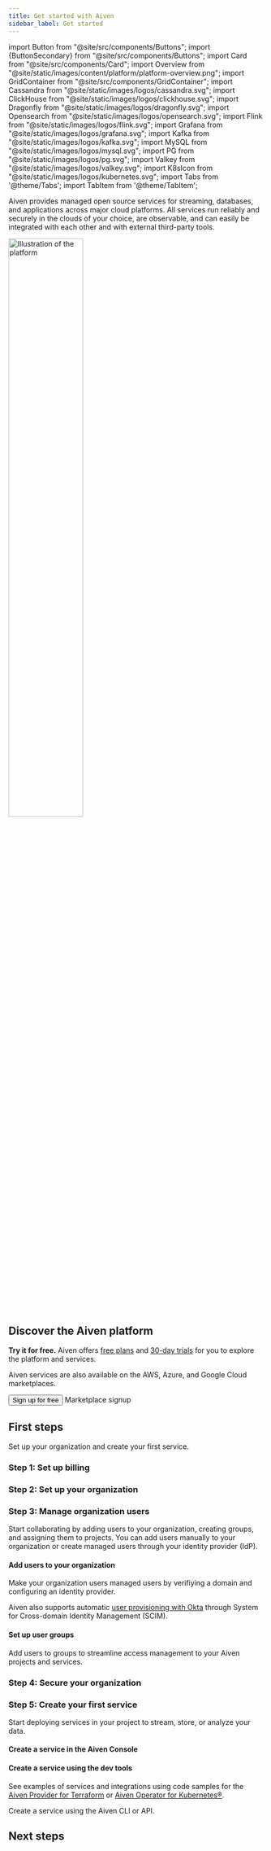 ```yaml
---
title: Get started with Aiven
sidebar_label: Get started
---
```


import Button from "@site/src/components/Buttons";
import {ButtonSecondary} from "@site/src/components/Buttons";
import Card from "@site/src/components/Card";
import Overview from "@site/static/images/content/platform/platform-overview.png";
import GridContainer from "@site/src/components/GridContainer";
import Cassandra from "@site/static/images/logos/cassandra.svg";
import ClickHouse from "@site/static/images/logos/clickhouse.svg";
import Dragonfly from "@site/static/images/logos/dragonfly.svg";
import Opensearch from "@site/static/images/logos/opensearch.svg";
import Flink from "@site/static/images/logos/flink.svg";
import Grafana from "@site/static/images/logos/grafana.svg";
import Kafka from "@site/static/images/logos/kafka.svg";
import MySQL from "@site/static/images/logos/mysql.svg";
import PG from "@site/static/images/logos/pg.svg";
import Valkey from "@site/static/images/logos/valkey.svg";
import K8sIcon from "@site/static/images/logos/kubernetes.svg";
import Tabs from '@theme/Tabs';
import TabItem from '@theme/TabItem';

<!-- vale off -->

Aiven provides managed open source services for streaming, databases, and applications across major cloud platforms.
All services run reliably and securely in the clouds of your choice, are observable, and can easily be integrated with each other and with external  third-party tools.

<img src={Overview} className="centered" alt="Illustration of the platform" width="54%" />

## Discover the Aiven platform

**Try it for free.** Aiven offers [free plans](/docs/platform/concepts/free-plan) and
[30-day trials](/docs/platform/concepts/free-trial) for you to explore the platform and services.

Aiven services are also available on the AWS, Azure, and Google Cloud marketplaces.

<GridContainer columns="3">
  <Button to="https://console.aiven.io/signup">Sign up for free</Button>
  <ButtonSecondary to="/docs/marketplace-setup">Marketplace signup</ButtonSecondary>
</GridContainer>

## First steps

Set up your organization and create your first service.

### Step 1: Set up billing

<GridContainer columns={3}>
    <Card
      to="/docs/platform/concepts/billing-and-payment"
      iconName="book"
      title="Billing overview"
      description="Learn how billing and payments work."
    />
    <Card
      to="/docs/platform/howto/manage-payment-card"
      iconName="clipboardCheck"
      title="Create a payment method"
      description="Add a credit card to pay for your Aiven services."
    />
    <Card
      to="/docs/platform/howto/use-billing-groups"
      iconName="clipboardCheck"
      title="Configure your billing group"
      description="Add your payment method and other details to the default
      billing group."
    />
</GridContainer>

### Step 2: Set up your organization

<GridContainer columns={3}>
     <Card
      to="/docs/platform/concepts/orgs-units-projects"
      iconName="book"
      title="Organizations overview"
      description="Learn about organizing your resources with organizations, units,
      and projects."
    />
    <Card
      to="/docs/tools/aiven-console/howto/create-orgs-and-units"
      iconName="clipboard"
      title="Optional: Create organizational units"
      description="Use units to group your Aiven projects."
    />
    <Card
      to="/docs/platform/howto/manage-project"
      iconName="clipboardCheck"
      title="Create projects"
      description="Create projects in your organization or units
      to hold your Aiven services."
    />
</GridContainer>

<GridContainer columns={3}>
  <Card
    to="https://github.com/aiven/terraform-provider-aiven/blob/main/examples/organization/README.md"
    iconName="terraform"
    title="Organization setup with Terraform"
    description="Follow an example to set up your organization using
    the Aiven Provider for Terraform."
  />
</GridContainer>

### Step 3: Manage organization users

Start collaborating by adding users to your organization, creating  groups, and
assigning them to projects. You can add users manually to your organization or
create managed users through your identity provider (IdP).

#### Add users to your organization

<Tabs groupId="manual">
<TabItem value="1" label="Add users manually" default>

<GridContainer columns={3}>
    <Card
      to="/docs/platform/howto/manage-org-users"
      iconName="clipboardCheck"
      title="Invite users to your organization"
      description="Email your team invites to join your organization on Aiven."
    />
</GridContainer>
</TabItem>

<TabItem value="2" label="Create managed users" default>

Make your organization users managed users by verifiying a domain and configuring an
identity provider.

Aiven also supports automatic
[user provisioning with Okta](/docs/platform/howto/saml/add-okta-idp)
through System for Cross-domain Identity Management (SCIM).

<GridContainer columns={3}>
      <Card
      to="/docs/platform/concepts/managed-users"
      iconName="book"
      title="Managed users"
      description="Understand the benefits of managed users."
    />
    <Card
      to="/docs/platform/howto/manage-domains"
      iconName="clipboardCheck"
      title="Add a domain"
      description="Add a verified domain to your organization
      using a DNS TXT record or HTML file."
    />
    <Card
      to="/docs/platform/howto/saml/add-identity-providers"
      iconName="clipboardCheck"
      title="Add an identity provider"
      description="Let your users access Aiven through your preferred IdP."
    />
</GridContainer>
</TabItem>
</Tabs>

#### Set up user groups

Add users to groups to streamline access management to your Aiven projects and services.

<GridContainer columns={3}>
    <Card
      to="/docs/platform/howto/manage-groups"
      iconName="clipboardCheck"
      title="Create groups"
      description="Create and add users to groups."
    />
    <Card
      to="/docs/platform/howto/manage-permissions"
      iconName="clipboardCheck"
      title="Give groups acess to projects"
      description="Grant roles and permissions to a group of users to access a project
      and its services."
    />
</GridContainer>

<GridContainer columns={3}>
  <Card
    to="https://github.com/aiven/terraform-provider-aiven/tree/main/examples/get-started"
    iconName="terraform"
    title="Create and assign groups with Terraform"
    description="Follow an example to create a user group and give it access to
    a project."
  />
</GridContainer>

### Step 4: Secure your organization

<GridContainer columns={3}>
     <Card
      to="/docs/platform/howto/set-authentication-policies"
      iconName="clipboardCheck"
      title="Configure an authentication policy"
      description="Determine how your organization users log in and use tokens."
    />
    <Card
      to="/docs/platform/concepts/permissions"
      iconName="book"
      title="Permissions and roles"
      description="Learn how access is controlled at the organization, project, and
      service level."
    />
    <Card
      to="/docs/platform/concepts/permissions"
      iconName="clipboard"
      title="Manage organization admin"
      description="Control who can manage the organization, its billing, and all
      projects."
    />
    <Card
      to="/docs/platform/concepts/application-users"
      iconName="book"
      title="Application users"
      description="Learn how application users provide more secure
      programmatic access to the Aiven platform."
    />
    <Card
      to="/docs/platform/howto/manage-application-users"
      iconName="clipboard"
      title="Create application users"
      description="Use application users to access the Aiven API,
      Terraform Provider, CLI, and Kubernetes Operator."
    />
    <Card
      to="/docs/platform/howto/manage-project-vpc"
      iconName="clipboard"
      title="Create a virtual private cloud"
      description="Connect private networks with each other without going
      through the public internet."
    />
</GridContainer>

### Step 5: Create your first service

Start deploying services in your project to stream, store, or analyze your data.

#### Create a service in the Aiven Console

<GridContainer columns={3}>
  <Card
      to="/docs/products/services"
      iconName="book"
      title="View all services"
      description="Choose a service to learn more about it."
  />
  <Card
    to="/docs/platform/howto/create_new_service"
    iconName="clipboardCheck"
    title="Create a service"
    description="Create your first Aiven service."
  />
  <Card
    to="/docs/platform/howto/list-service"
    iconName="book"
    title="Manage your services"
    description="Learn about backups, maintenance, service resources, and more."
  />
</GridContainer>

#### Create a service using the dev tools

See examples of services and integrations using code samples for the
[Aiven Provider for Terraform](/docs/tools/terraform) or
[Aiven Operator for Kubernetes®](/docs/tools/kubernetes).

<GridContainer columns={2}>
     <Card
      to="https://github.com/Aiven-Open/terraform-example-projects"
      iconName="terraform"
      title="Aiven Provider for Terraform examples"
    />
    <Card
      to="https://aiven.github.io/aiven-operator/resources/project.html"
      iconComponent={K8sIcon}
      title="Aiven Operator for Kubernetes® examples"
    />
</GridContainer>

Create a service using the Aiven CLI or API.

<GridContainer columns={2}>
     <Card
      to="/docs/tools/cli/service-cli#avn-cli-service-create"
      iconName="code"
      title="Aiven CLI"
    />
    <Card
      to="https://api.aiven.io/doc/#tag/Service/operation/ServiceCreate"
      iconName="code"
      title="Aiven API"
    />
</GridContainer>

## Next steps

<GridContainer columns={3}>
     <Card
      to="/docs/tools/aiven-console"
      iconName="book"
      title="Explore Aiven Console"
    />
    <Card
      to="https://api.aiven.io/doc/#tag/Service/operation/ServiceCreate"
      iconName="book"
      title="Read about cloud security"
    />
        <Card
      to="https://api.aiven.io/doc/#tag/Service/operation/ServiceCreate"
      iconName="book"
      title="Integrate your services"
    />
</GridContainer>
